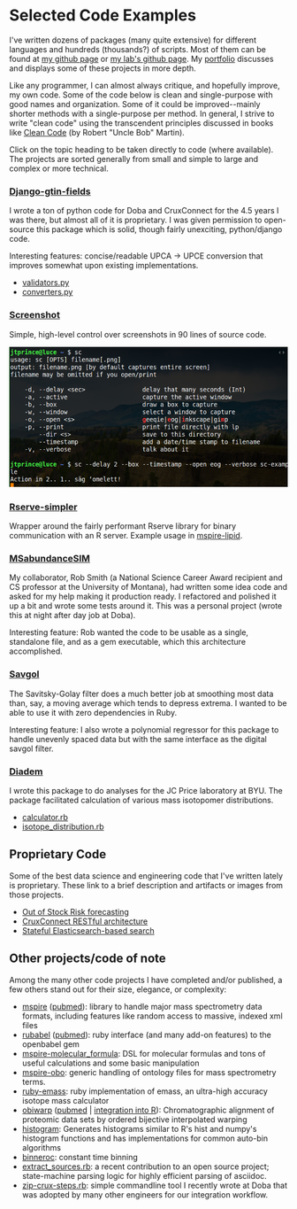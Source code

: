 # Selected Code Examples

I've written dozens of packages (many quite extensive) for different languages and hundreds (thousands?) of scripts.  Most of them can be found at [my github page](https://github.com/jtprince) or [my lab's github page](https://github.com/princelab).  My [portfolio](https://github.com/jtprince/portfolio/) discusses and displays some of these projects in more depth.

Like any programmer, I can almost always critique, and hopefully improve, my own code.  Some of the code below is clean and single-purpose with good names and organization.  Some of it could be improved--mainly shorter methods with a single-purpose per method.  In general, I strive to write "clean code" using the transcendent principles discussed in books like [Clean Code](https://www.amazon.com/Clean-Code-Handbook-Software-Craftsmanship/dp/0132350882) (by Robert "Uncle Bob" Martin).

Click on the topic heading to be taken directly to code (where available).  The projects are sorted generally from small and simple to large and complex or more technical.

### [Django-gtin-fields](https://github.com/CruxConnect/django-gtin-fields)

I wrote a ton of python code for Doba and CruxConnect for the 4.5 years I was there, but almost all of it is proprietary.  I was given permission to open-source this package which is solid, though fairly unexciting, python/django code.

Interesting features: concise/readable UPCA -> UPCE conversion that improves somewhat upon existing implementations.

* [validators.py](https://github.com/CruxConnect/django-gtin-fields/blob/master/gtin_fields/validators.py)
* [converters.py](https://github.com/CruxConnect/django-gtin-fields/blob/master/gtin_fields/converters.py)

### [Screenshot](https://github.com/jtprince/dotfiles/blob/master/bin/sc)

Simple, high-level control over screenshots in 90 lines of source code.

<a href="media/code-examples/sc-example-2019-04-03--01-13-14.png"><img src="media/code-examples/sc-example-2019-04-03--01-13-14.png" width="600"/></a>

### [Rserve-simpler](https://github.com/jtprince/rserve-simpler)

Wrapper around the fairly performant Rserve library for binary communication with an R server.  Example usage in [mspire-lipid](https://github.com/princelab/mspire-lipid/blob/master/lib/mspire/lipid/search/probability_distribution.rb).

### [MSabundanceSIM](https://github.com/jtprince/MSabundanceSIM)

My collaborator, Rob Smith (a National Science Career Award recipient and CS professor at the University of Montana), had written some idea code and asked for my help making it production ready. I refactored and polished it up a bit and wrote some tests around it.  This was a personal project (wrote this at night after day job at Doba).

Interesting feature: Rob wanted the code to be usable as a single, standalone file, and as a gem executable, which this architecture accomplished.

### [Savgol](https://github.com/princelab/savgol)

The Savitsky-Golay filter does a much better job at smoothing most data than, say, a moving average which tends to depress extrema.  I wanted to be able to use it with zero dependencies in Ruby.

Interesting feature: I also wrote a polynomial regressor for this package to handle unevenly spaced data but with the same interface as the digital savgol filter.

### [Diadem](https://github.com/princelab/diadem)

I wrote this package to do analyses for the JC Price laboratory at BYU. The package facilitated calculation of various mass isotopomer distributions.

* [calculator.rb](https://github.com/princelab/diadem/blob/master/lib/diadem/calculator.rb)
* [isotope_distribution.rb](https://github.com/princelab/diadem/blob/master/lib/diadem/isotope_distribution.rb)

## Proprietary Code

Some of the best data science and engineering code that I've written lately is proprietary.  These link to a brief description and artifacts or images from those projects.

* [Out of Stock Risk forecasting](https://github.com/jtprince/portfolio/blob/master/representative_projects.md#out-of-stock-risk)
* [CruxConnect RESTful architecture](https://github.com/jtprince/portfolio/blob/master/representative_projects.md#restful-architecture)
* [Stateful Elasticsearch-based search](https://github.com/jtprince/portfolio/blob/master/representative_projects.md#stateful-elasticsearch-based-search)

## Other projects/code of note

Among the many other code projects I have completed and/or published, a few others stand out for their size, elegance, or complexity:

* [mspire](https://github.com/princelab/mspire) ([pubmed](https://www.ncbi.nlm.nih.gov/pubmed/18930952)): library to handle major mass spectrometry data formats, including features like random access to massive, indexed xml files
* [rubabel](https://github.com/princelab/rubabel) ([pubmed](https://www.ncbi.nlm.nih.gov/pubmed/18930952)): ruby interface (and many add-on features) to the openbabel gem
* [mspire-molecular_formula](https://github.com/princelab/mspire-molecular_formula): DSL for molecular formulas and tons of useful calculations and some basic manipulation
* [mspire-obo](https://github.com/princelab/mspire-obo): generic handling of ontology files for mass spectrometry terms.
* [ruby-emass](https://github.com/princelab/ruby-emass): ruby implementation of emass, an ultra-high accuracy isotope mass calculator
* [obiwarp](https://sourceforge.net/projects/obi-warp/files/obiwarp/) ([pubmed](https://www.ncbi.nlm.nih.gov/pubmed/16944896) | [integration into R](https://rdrr.io/bioc/xcms/man/retcor.obiwarp-methods.html)): Chromatographic alignment of proteomic data sets by ordered bijective interpolated warping
* [histogram](https://github.com/jtprince/histogram): Generates histograms similar to R's hist and numpy's histogram functions and has implementations for common auto-bin algorithms
* [binneroc](https://github.com/jtprince/binneroc): constant time binning
* [extract_sources.rb](https://github.com/wordtreefoundation/book-of-mormon/blob/master/src/extract_sources.rb): a recent contribution to an open source project; state-machine parsing logic for highly efficient parsing of asciidoc.
* [zip-crux-steps.rb](https://github.com/jtprince/dotfiles/blob/master/bin/zip-crux-steps.rb): simple commandline tool I recently wrote at Doba that was adopted by many other engineers for our integration workflow.
